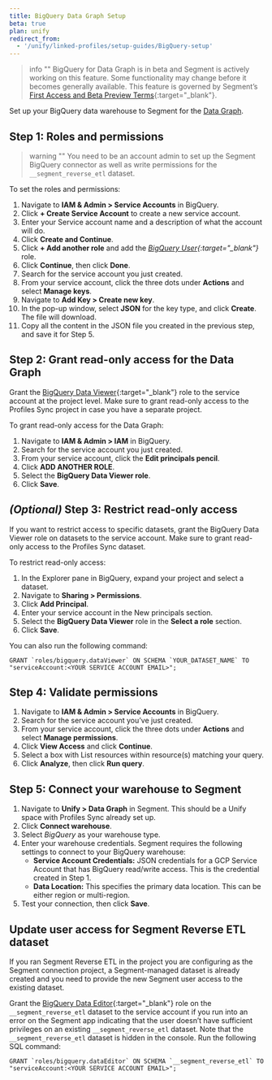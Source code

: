 ```yaml
---
title: BigQuery Data Graph Setup
beta: true
plan: unify
redirect_from:
  - '/unify/linked-profiles/setup-guides/BigQuery-setup'
---
```


> info ""
> BigQuery for Data Graph is in beta and Segment is actively working on this feature. Some functionality may change before it becomes generally available. This feature is governed by Segment’s [First Access and Beta Preview Terms](https://www.twilio.com/en-us/legal/tos){:target="_blank"}.

Set up your BigQuery data warehouse to Segment for the [Data Graph](/docs/unify/data-graph/data-graph/).  


## Step 1: Roles and permissions
> warning ""
> You need to be an account admin to set up the Segment BigQuery connector as well as write permissions for the `__segment_reverse_etl` dataset.

To set the roles and permissions: 
1. Navigate to **IAM & Admin > Service Accounts** in BigQuery.
2. Click **+ Create Service Account** to create a new service account.
3. Enter your Service account name and a description of what the account will do.
4. Click **Create and Continue**.
5. Click **+ Add another role** and add the *[BigQuery User](https://cloud.google.com/bigquery/docs/access-control#bigquery.user){:target="_blank"}* role.
6. Click **Continue**, then click **Done**.
7. Search for the service account you just created.
8. From your service account, click the three dots under **Actions** and select **Manage keys**.
9. Navigate to **Add Key > Create new key**.
10. In the pop-up window, select **JSON** for the key type, and click **Create**. The file will download. 
11. Copy all the content in the JSON file you created in the previous step, and save it for Step 5. 


## Step 2: Grant read-only access for the Data Graph 
Grant the [BigQuery Data Viewer](https://cloud.google.com/bigquery/docs/access-control#bigquery.dataViewer){:target="_blank"} role to the service account at the project level. Make sure to grant read-only access to the Profiles Sync project in case you have a separate project.

To grant read-only access for the Data Graph: 
1. Navigate to **IAM & Admin > IAM** in BigQuery.
2. Search for the service account you just created.
3. From your service account, click the **Edit principals pencil**.
4. Click **ADD ANOTHER ROLE**.
5. Select the **BigQuery Data Viewer role**.
6. Click **Save**.

## *(Optional)* Step 3: Restrict read-only access
If you want to restrict access to specific datasets, grant the BigQuery Data Viewer role on datasets to the service account. Make sure to grant read-only access to the Profiles Sync dataset.

To restrict read-only access:
1. In the Explorer pane in BigQuery, expand your project and select a dataset.
2. Navigate to **Sharing > Permissions**.
3. Click **Add Principal**.
4. Enter your service account in the New principals section.
5. Select the **BigQuery Data Viewer** role in the **Select a role** section.
6. Click **Save**.

You can also run the following command:

```
GRANT `roles/bigquery.dataViewer` ON SCHEMA `YOUR_DATASET_NAME` TO "serviceAccount:<YOUR SERVICE ACCOUNT EMAIL>";
```

## Step 4: Validate permissions
1. Navigate to **IAM & Admin > Service Accounts** in BigQuery.
2. Search for the service account you’ve just created.
3. From your service account, click the three dots under **Actions** and select **Manage permissions**.
4. Click **View Access** and click **Continue**.
5. Select a box with List resources within resource(s) matching your query.
6. Click **Analyze**, then click **Run query**.

## Step 5: Connect your warehouse to Segment
1. Navigate to **Unify > Data Graph** in Segment. This should be a Unify space with Profiles Sync already set up.
2. Click **Connect warehouse**.
3. Select *BigQuery* as your warehouse type.
4. Enter your warehouse credentials. Segment requires the following settings to connect to your BigQuery warehouse:
   * **Service Account Credentials:** JSON credentials for a GCP Service Account that has BigQuery read/write access. This is the credential created in Step 1.
   * **Data Location:** This specifies the primary data location. This can be either region or multi-region.
5. Test your connection, then click **Save**.

## Update user access for Segment Reverse ETL dataset
If you ran Segment Reverse ETL in the project you are configuring as the Segment connection project, a Segment-managed dataset is already created and you need to provide the new Segment user access to the existing dataset. 

Grant the [BigQuery Data Editor](https://cloud.google.com/bigquery/docs/access-control#bigquery.dataEditor){:target="_blank"} role on the `__segment_reverse_etl` dataset to the service account if you run into an error on the Segment app indicating that the user doesn’t have sufficient privileges on an existing `__segment_reverse_etl` dataset. Note that the `__segment_reverse_etl` dataset is hidden in the console. Run the following SQL command:  

```
GRANT `roles/bigquery.dataEditor` ON SCHEMA `__segment_reverse_etl` TO "serviceAccount:<YOUR SERVICE ACCOUNT EMAIL>";
```
